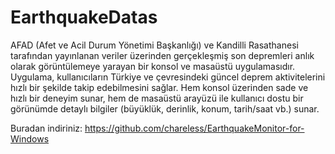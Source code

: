 # EarthquakeDatas

AFAD (Afet ve Acil Durum Yönetimi Başkanlığı) ve Kandilli Rasathanesi tarafından yayınlanan veriler üzerinden gerçekleşmiş son depremleri anlık olarak görüntülemeye yarayan bir konsol ve masaüstü uygulamasıdır. Uygulama, kullanıcıların Türkiye ve çevresindeki güncel deprem aktivitelerini hızlı bir şekilde takip edebilmesini sağlar. Hem konsol üzerinden sade ve hızlı bir deneyim sunar, hem de masaüstü arayüzü ile kullanıcı dostu bir görünümde detaylı bilgiler (büyüklük, derinlik, konum, tarih/saat vb.) sunar.

Buradan indiriniz: https://github.com/chareless/EarthquakeMonitor-for-Windows
